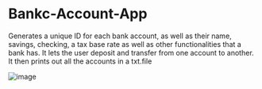 # Bankc-Account-App
Generates a unique ID for each bank account, as well as their name, savings, checking, a tax base rate as well as other functionalities that a bank has. 
It lets the user deposit and transfer from one account to another. It then prints out all the accounts in a txt.file

![image](https://github.com/nibbe99/Bankc-Account-App/assets/137918925/d46ad95a-f317-4c4b-84cd-99c0ee470ab9)
